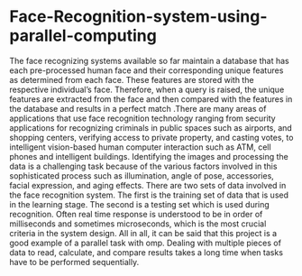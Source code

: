 # Face-Recognition-system-using-parallel-computing
The face recognizing systems available so far maintain a database that has each pre-processed human face and their corresponding unique features as determined from each face. These features are stored with the respective individual’s face. Therefore, when a query is raised, the unique features are extracted from the face and then compared with the features in the database and results in a perfect match .There are many areas of applications that use face recognition technology ranging from security applications for recognizing criminals in public spaces such as airports, and shopping centers, verifying access to private property, and casting votes, to intelligent vision-based human computer interaction such as ATM, cell phones and intelligent buildings. Identifying the images and processing the data is a challenging task because of the various factors involved in this sophisticated process such as illumination, angle of pose, accessories, facial expression, and aging effects. There are two sets of data involved in the face recognition system. The first is the training set of data that is used in the learning stage. The second is a testing set which is used during recognition. Often real time response is understood to be in order of milliseconds and sometimes microseconds, which is the most crucial criteria in the system design.  All in all, it can be said that this project is a good example of a parallel task with omp. Dealing with multiple pieces of data to read, calculate, and compare results takes a long time when tasks have to be performed sequentially.
